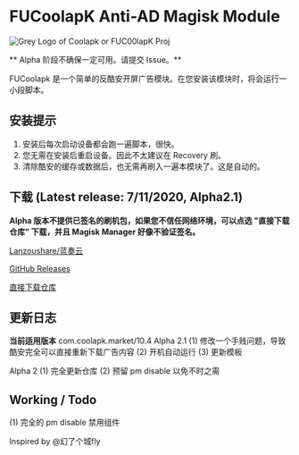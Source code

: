 # FUCoolapK Anti-AD Magisk Module
![Grey Logo of Coolapk or FUC00lapK Proj](https://repository-images.githubusercontent.com/184260678/fd87dd80-6c1a-11e9-9a61-52ed767018ac)


** Alpha 阶段不确保一定可用。请提交 Issue。**

FUCoolapk 是一个简单的反酷安开屏广告模块。在您安装该模块时，将会运行一小段脚本。

## 安装提示
1) 安装后每次启动设备都会跑一遍脚本，很快。
2) 您无需在安装后重启设备。因此不太建议在 Recovery 刷。
3) 清除酷安的缓存或数据后，也无需再刷入一遍本模块了。这是自动的。

## 下载 (Latest release: 7/11/2020, Alpha2.1)

**Alpha 版本不提供已签名的刷机包，如果您不信任网络环境，可以点选 "直接下载仓库" 下载，并且 Magisk Manager 好像不验证签名。**

[Lanzoushare/蓝奏云](https://wwa.lanzous.com/b09l74dvg)

[GitHub Releases](https://github.com/Flyfish233/fuc00lapk/releases)

[直接下载仓库](https://github.com/Flyfish233/fuc00lapk/archive/master.zip)

## 更新日志
**当前适用版本** com.coolapk.market/10.4
Alpha 2.1
(1) 修改一个手贱问题，导致酷安完全可以直接重新下载广告内容
(2) 开机自动运行
(3) 更新模板

Alpha 2
(1) 完全更新仓库
(2) 预留 pm disable 以免不时之需

## Working / Todo
(1) 完全的 pm disable 禁用组件


Inspired by @幻了个城fly
